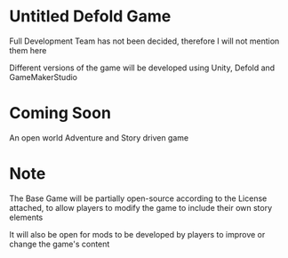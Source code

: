 # Untitled Defold Game
Full Development Team has not been decided, therefore I will not mention them here

Different versions of the game will be developed using Unity, Defold and GameMakerStudio


# Coming Soon
An open world Adventure and Story driven game

# Note
The Base Game will be partially open-source according to the License attached, to allow players to modify the game to include their own story elements

It will also be open for mods to be developed by players to improve or change the game's content

